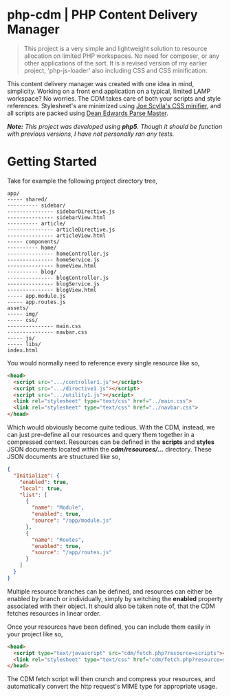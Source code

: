 # php-cdm | PHP Content Delivery Manager
> This project is a very simple and lightweight solution to resource allocation on limited PHP workspaces. No need for composer, or any other applications of the sort. It is a revised version of my earlier project, 'php-js-loader' also including CSS and CSS minification.

This content delivery manager was created with one idea in mind, simplicity. Working on a front end application on a typical, limited LAMP workspace? No worries. The CDM takes care of both your scripts and style references. Stylesheet's are minimized using [Joe Scylla's CSS minifier](https://code.google.com/p/cssmin/), and all scripts are packed using [Dean Edwards Parse Master](http://dean.edwards.name/weblog/2006/12/packer-php/).

***Note:*** *This project was developed using **php5**. Though it should be function with previous versions, I have not personally ran any tests.*

# Getting Started
Take for example the following project directory tree,
```
app/
----- shared/
---------- sidebar/
--------------- sidebarDirective.js
--------------- sidebarView.html
---------- article/
--------------- articleDirective.js
--------------- articleView.html
----- components/
---------- home/
--------------- homeController.js
--------------- homeService.js
--------------- homeView.html
---------- blog/
--------------- blogController.js
--------------- blogService.js
--------------- blogView.html
----- app.module.js
----- app.routes.js
assets/
----- img/
----- css/
--------------- main.css
--------------- navbar.css
----- js/
----- libs/
index.html
```

You would normally need to reference every single resource like so,
```html
<head>
  <script src=".../controller1.js"></script>
  <script src=".../directive1.js"></script>
  <script src=".../utility1.js"></script>
  <link rel="stylesheet" type="text/css" href="../main.css">
  <link rel="stylesheet" type="text/css" href="../navbar.css">
</head>
```
Which would obviously become quite tedious. With the CDM, instead, we can just pre-define all our resources and query them together in a compressed context. Resources can be defined in the **scripts** and **styles** JSON documents located within the ***cdm/resources/...*** directory. These JSON documents are structured like so,
```json
{
  "Initialize": {
    "enabled": true,
    "local": true,
    "list": [
      {
        "name": "Module",
        "enabled": true,
        "source": "/app/module.js"
      },
      {
        "name": "Routes",
        "enabled": true,
        "source": "/app/routes.js"
      }
    ]
  }
}
```
Multiple resource branches can be defined, and resources can either be enabled by branch or individually, simply by switching the **enabled** property associated with their object. It should also be taken note of, that the CDM fetches resources in linear order.

Once your resources have been defined, you can include them easily in your project like so,
```html
<head>
  <script type="text/javascript" src="cdm/fetch.php?resource=scripts"></script>
  <link rel="stylesheet" type="text/css" href="cdm/fetch.php?resource=styles">
</head>
```
The CDM fetch script will then crunch and compress your resources, and automatically convert the http request's MIME type for appropriate usage.
